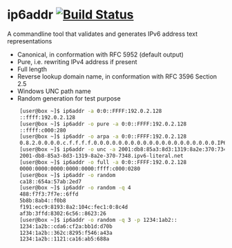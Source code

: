 # ip6addr [![Build Status](https://travis-ci.org/MichelBoucey/ip6addr.svg?branch=master)](https://travis-ci.org/MichelBoucey/ip6addr)

A commandline tool that validates and generates IPv6 address text representations

* Canonical, in conformation with RFC 5952 (default output)
* Pure, i.e. rewriting IPv4 address if present
* Full length
* Reverse lookup domain name, in conformation with RFC 3596 Section 2.5
* Windows UNC path name
* Random generation for test purpose  


```bash
    [user@box ~]$ ip6addr -a 0:0::FFFF:192.0.2.128  
    ::ffff:192.0.2.128  
    [user@box ~]$ ip6addr -o pure -a 0:0::FFFF:192.0.2.128  
    ::ffff:c000:280  
    [user@box ~]$ ip6addr -o arpa -a 0:0::FFFF:192.0.2.128  
    0.8.2.0.0.0.0.c.f.f.f.f.0.0.0.0.0.0.0.0.0.0.0.0.0.0.0.0.0.0.0.0.IP6.ARPA.  
    [user@box ~]$ ip6addr -o unc -a 2001:db8:85a3:8d3:1319:8a2e:370:7348
    2001-db8-85a3-8d3-1319-8a2e-370-7348.ipv6-literal.net    
    [user@box ~]$ ip6addr -o full -a 0:0::FFFF:192.0.2.128  
    0000:0000:0000:0000:0000:ffff:c000:0280  
    [user@box ~]$ ip6addr -o random  
    ca18::654a:57ab:2ed7  
    [user@box ~]$ ip6addr -o random -q 4  
    488:f7f3:7f7e::6ffd  
    5b8b:8ab4::f0b8  
    f191:ecc9:8193:8a2:104c:fec1:0:8c4d  
    af3b:3ffd:8302:6c56::8623:26  
    [user@box ~]$ ip6addr -o random -q 3 -p 1234:1ab2::  
    1234:1a2b::cda6:cf2a:bb1d:d70b  
    1234:1a2b::362c:8295:f546:a43a  
    1234:1a2b::1121:ca16:ab5:688a  
```

